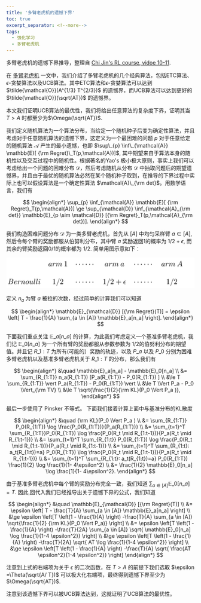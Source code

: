 ```yaml
---
title: '多臂老虎机的遗憾下界'
toc: true
excerpt_separator: <!--more-->
tags: 		
  - 强化学习
  - 多臂老虎机
---
```


多臂老虎机的遗憾下界推导，整理自 [Chi Jin's RL course, vidoe 10-11](https://sites.google.com/view/cjin/teaching/ece524).

<!--more-->

在 [多臂老虎机](https://truenobility303.github.io/MAB/) 一文中，我们介绍了多臂老虎机的几个经典算法，包括ETC算法、$\epsilon$-贪婪算法以及UCB算法。其中ETC算法和$\epsilon$-贪婪算法可以达到 $\tilde{\mathcal{O}}(A^{1/3} T^{2/3})$ 的遗憾界，而UCB算法可以达到更好的 $\tilde{\mathcal{O}}(\sqrt{AT})$ 的遗憾界。

本文我们证明UCB算法的最优性，我们将给出任意算法的复杂度下界，证明其当 $T > A$ 时都至少为$\Omega(\sqrt{AT})$. 

我们定义随机算法为一个算法分布，当给定一个随机种子后变为确定性算法，并且考虑对于任意随机算法的遗憾下界，这定义为一个最困难的问题 $p$ 对于任意给定的随机算法 $\mathcal{A}$ 产生的最小遗憾，也即 $\sup\_{p} \inf\_{\mathcal{A}} \mathbb{E}[ {\rm Regret}\_T(p,\mathcal{A})]$, 其中期望来自于算法本身的随机性以及交互过程中的随机性。根据著名的Yao's 极小极大原则，事实上我们可以考虑给出一个问题的困难分布 $\mathcal{D}$，然后考虑随机从分布 $\mathcal{D}$ 中抽取问题后的期望遗憾界，并且由于最优的随机算法必然在某个随机种子取到，在推导的下界过程中实际上也可以假设算法是一个确定性算法 $\mathcal{A}\_{\rm det}$。用数学语言，我们有

$$
\begin{align*}
\sup_{p} \inf_{\mathcal{A}} \mathbb{E}[ {\rm Regret}_T(p,\mathcal{A})] \ge  \sup_{\mathcal{D}} \inf_{\mathcal{A}_{\rm det}} \mathbb{E}_{p \sim \mathcal{D}} [{\rm Regret}_T(p,\mathcal{A}_{\rm det})].
\end{align*}
$$

我们构造困难问题分布 $\mathcal{D}$ 为一类多臂老虎机，首先从 $[A]$ 中均匀采样臂 $a \in [A]$, 然后令每个臂的奖励都服从伯努利分布，其中臂 $a$ 奖励返回1的概率为 $1/2+ \epsilon$, 而其余的臂奖励返回0/1的概率都为 $1/2$. 简单用图示意如下：

![Image](/images/posts/MAB/MAB_LB.png)

定义 $n_a$ 为臂 $a$ 被拉的次数，经过简单的计算我们可以知道

$$
\begin{align*}
\mathbb{E}_{\mathcal{D}} [{\rm Regret}(T)]  = \epsilon \left[ T - \frac{1}{A} \sum_{a \in [A]} \mathbb{E}_a[n_a] \right].
\end{align*}
$$

下面我们重点关注 $\mathbb{E}\_a[n\_a]$ 的计算，为此我们考虑定义一个基准多臂老虎机，我们记 $\mathbb{E}\_0[n\_a]$ 为一个所有臂的奖励都服从参数参数为 $1/2$的伯努利分布的期望值。并且记 $R\_{1:T}$ 为所有(可能的）奖励的轨迹，以及 $P\_a$ 以及 $P\_0$ 分别为困难多臂老虎机以及基准多臂老虎机关于 $R\_{1:T}$ 的分布，那么我们有

$$
\begin{align*}
&\quad \mathbb{E}_a[n_a] - \mathbb{E}_0[n_a] \\
&= \sum_{R_{1:T}} n_a(R_{1:T}) [P_a(R_{1:T}) - P_0(R_{1:T}) ] \\
&\le T \sum_{R_{1:T}} \vert P_a(R_{1:T}) - P_0(R_{1:T}) \vert \\
&\le T \Vert P_a - P_0 \Vert_{\rm TV} \\
&\le T \sqrt{\frac{1}{2}{\rm KL}(P_0  \Vert P_a )},
\end{align*}
$$

最后一步使用了 Pinsker 不等式。 下面我们接着计算上面中与基准分布的KL散度

$$
\begin{align*}
&\quad {\rm KL}(P_0  \Vert P_a ) \\
&= \sum_{R_{1:T}} P_0(R_{1:T}) \log \frac{P_0(R_{1:T})}{P_a(R_{1:T})} \\
&=  \sum_{t=1}^T \sum_{R_{1:T}}P_0(R_{1:T}) \log \frac{P_0(R_t \mid R_{1:t-1})}{P_a(R_t \mid R_{1:t-1})} \\
&=  \sum_{t=1}^T \sum_{R_{1:t}} P_0(R_{1:T}) \log \frac{P_0(R_t \mid R_{1:t-1})}{P_a(R_t \mid R_{1:t-1})}  \\
&= \sum_{t=1}^T \sum_{R_{1:t}: a_t(R_{1:t})=a} P_0(R_{1:T}) \log \frac{P_0(R_t \mid R_{1:t-1})}{P_a(R_t \mid R_{1:t-1})} \\
&=  \sum_{t=1}^T \sum_{R_{1:t}: a_t(R_{1:t})=a} P_0(R_{1:T}) \frac{1}{2} \log \frac{1}{1- 4\epsilon^2} \\
&= \frac{1}{2} \mathbb{E}_0[n_a] \log \frac{1}{1- 4\epsilon^2}.
\end{align*}
$$

由于基准多臂老虎机中每个臂的奖励分布完全一致，我们知道 $\sum_{a \in [A]} \mathbb{E}\_0[n\_a] = T$. 因此,回代入我们已经推导出关于遗憾下界的公式，我们知道

$$
\begin{align*}
&\quad \mathbb{E}_{\mathcal{D}} [{\rm Regret}(T)] \\
&= \epsilon \left[ T - \frac{T}{A} \sum_{a \in [A]} \mathbb{E}_a[n_a] \right] \\
&\ge \epsilon \left[T \left(1 - \frac{1}{A} \right) -\frac{T}{A} \sum_{a \in [A]} \sqrt{\frac{1}{2} {\rm KL}(P_0 \Vert P_a)} \right] \\
&= \epsilon \left[T \left(1 - \frac{1}{A} \right) -\frac{T}{2A} \sum_{a \in [A]} \sqrt{ \mathbb{E}_0[n_a] \log \frac{1}{1-4 \epsilon^2}} \right] \\
&\ge \epsilon \left[T \left(1 - \frac{1}{A} \right) -\frac{T}{2A}  \sqrt{ AT \log \frac{1}{1-4 \epsilon^2}} \right] \\
&\ge \epsilon \left[T \left(1 - \frac{1}{A} \right) -\frac{T}{A}  \sqrt{ \frac{AT \epsilon^2}{1-4 \epsilon^2}} \right]
\end{align*}
$$

注意到上式的右端项为关于 $\epsilon$ 的二次函数，在 $T > A$ 的前提下我们选取 $\epsilon =\Theta(\sqrt{A/ T})$ 可以极大化右端项，最终得到遗憾下界至少为 $\Omega(\sqrt{AT})$. 


注意到该遗憾下界可以被UCB算法达到，这就证明了UCB算法的最优性。
